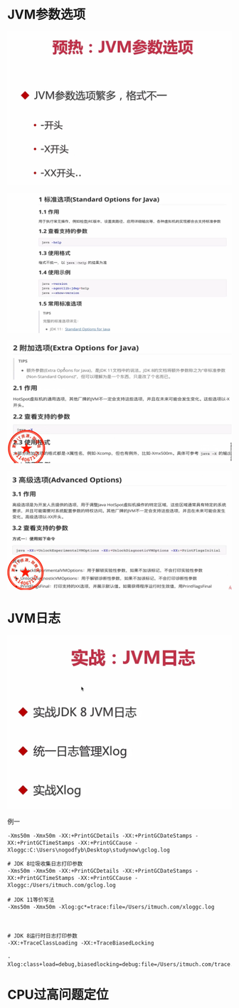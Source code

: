 # JVM参数选项

![](img\1.png)

![](img\2.png)

![](img\3.png)

![](img\4.png)

# JVM日志

![](img\5.png)

例一

```
-Xms50m -Xmx50m -XX:+PrintGCDetails -XX:+PrintGCDateStamps -XX:+PrintGCTimeStamps -XX:+PrintGCCause -Xloggc:C:\Users\nogodfyb\Desktop\studynow\gclog.log
```

```
# JDK 8垃圾收集日志打印参数
-Xms50m -Xmx50m -XX:+PrintGCDetails -XX:+PrintGCDateStamps -XX:+PrintGCTimeStamps -XX:+PrintGCCause -Xloggc:/Users/itmuch.com/gclog.log

# JDK 11等价写法
-Xms50m -Xmx50m -Xlog:gc*=trace:file=/Users/itmuch.com/xloggc.log



# JDK 8运行时日志打印参数
-XX:+TraceClassLoading -XX:+TraceBiasedLocking

-Xlog:class+load=debug,biasedlocking=debug:file=/Users/itmuch.com/trace.log
```

# CPU过高问题定位
